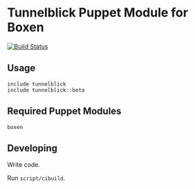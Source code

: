 # Tunnelblick Puppet Module for Boxen

[![Build Status](https://travis-ci.org/thrills/puppet-tunnelblick.svg?branch=jw-minorUp)](https://travis-ci.org/thrills/puppet-tunnelblick)

## Usage

```puppet
include tunnelblick
include tunnelblick::beta
```

## Required Puppet Modules

`boxen`

## Developing

Write code.

Run `script/cibuild`.
